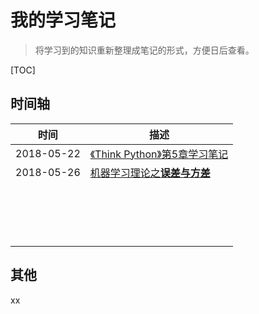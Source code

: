 # 我的学习笔记
> 将学习到的知识重新整理成笔记的形式，方便日后查看。

[TOC]

## 时间轴

| 时间       | 描述                                 |
| ---------- | ------------------------------------ |
| 2018-05-22 | [《Think Python》第5章学习笔记][001] |
| 2018-05-26 | [机器学习理论之**误差与方差**][002]  |
|            |                                      |
|            |                                      |
|            |                                      |
|            |                                      |
|            |                                      |
|            |                                      |
|            |                                      |
|            |                                      |
|            |                                      |
|            |                                      |
|            |                                      |
|            |                                      |
|            |                                      |
|            |                                      |
|            |                                      |
|            |                                      |
|            |                                      |

## 其他

xx



[001]: https://github.com/Genpeng/my_notebooks/blob/master/python/%E3%80%8AThink%20Python%E3%80%8B%E7%AC%AC5%E7%AB%A0%E5%AD%A6%E4%B9%A0%E7%AC%94%E8%AE%B0.md
[002]: https://github.com/Genpeng/my_notebooks/blob/master/ml/%E5%AD%A6%E4%B9%A0%E7%90%86%E8%AE%BA%E4%B9%8B%E8%AF%AF%E5%B7%AE%E5%92%8C%E6%96%B9%E5%B7%AE.md

